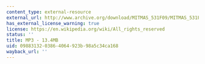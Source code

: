 ```yaml
---
content_type: external-resource
external_url: http://www.archive.org/download/MITMAS_531F09/MITMAS_531F09_lec09_2.mp3
has_external_license_warning: true
license: https://en.wikipedia.org/wiki/All_rights_reserved
status: ''
title: MP3 - 13.4MB
uid: 09883132-0386-4064-923b-98a5c34ca168
wayback_url: ''
---
```

